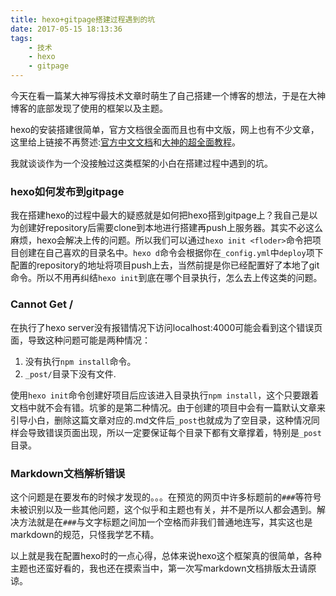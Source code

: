```yaml
---
title: hexo+gitpage搭建过程遇到的坑
date: 2017-05-15 18:13:36
tags:
	- 技术
	- hexo
	- gitpage
---
```



今天在看一篇某大神写得技术文章时萌生了自己搭建一个博客的想法，于是在大神博客的底部发现了使用的框架以及主题。

hexo的安装搭建很简单，官方文档很全面而且也有中文版，网上也有不少文章，这里给上链接不再赘述:[官方中文文档](https://hexo.io/zh-cn/docs/index.html)和[大神的超全面教程](https://wsgzao.github.io/post/hexo-guide/)。


我就谈谈作为一个没接触过这类框架的小白在搭建过程中遇到的坑。
<!--more-->

### hexo如何发布到gitpage
我在搭建hexo的过程中最大的疑惑就是如何把hexo搭到gitpage上？我自己是以为创建好repository后需要clone到本地进行搭建再push上服务器。其实不必这么麻烦，hexo会解决上传的问题。所以我们可以通过`hexo init <floder>`命令把项目创建在自己喜欢的目录名中。`hexo d`命令会根据你在`_config.yml`中`deploy`项下配置的repository的地址将项目push上去，当然前提是你已经配置好了本地了git命令。所以不用再纠结`hexo init`到底在哪个目录执行，怎么去上传这类的问题。


### Cannot Get /
在执行了hexo server没有报错情况下访问localhost:4000可能会看到这个错误页面，导致这种问题可能是两种情况：

1. 没有执行`npm install`命令。
2. `_post/`目录下没有文件.

使用`hexo init`命令创建好项目后应该进入目录执行`npm install`，这个只要跟着文档中就不会有错。坑爹的是第二种情况。由于创建的项目中会有一篇默认文章来引导小白，删除这篇文章对应的.md文件后`_post`也就成为了空目录，这种情况同样会导致错误页面出现，所以一定要保证每个目录下都有文章撑着，特别是`_post`目录。

### Markdown文档解析错误
这个问题是在要发布的时候才发现的。。。在预览的网页中许多标题前的`###`等符号未被识别以及一些其他问题，这个似乎和主题也有关，并不是所以人都会遇到。解决方法就是在`###`与文字标题之间加一个空格而非我们普通地连写，其实这也是markdown的规范，只怪我学艺不精。

以上就是我在配置hexo时的一点心得，总体来说hexo这个框架真的很简单，各种主题也还蛮好看的，我也还在摸索当中，第一次写markdown文档排版太丑请原谅。
